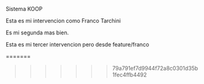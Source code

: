 Sistema KOOP

Esta es mi intervencion como Franco Tarchini

Es mi segunda mas bien.

Esta es mi tercer intervencion pero desde feature/franco

=======


>>>>>>> 79a791ef7d9944f72a8c0301d35b1fec4ffb4492
